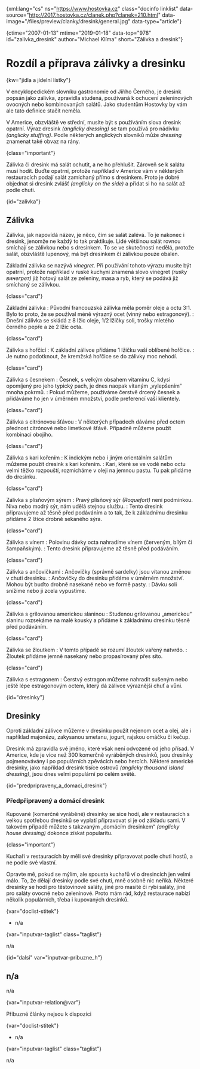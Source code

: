 
{xml:lang="cs" ns="https://www.hostovka.cz" class="docinfo linklist" data-source="http://2017.hostovka.cz/clanek.php?clanek=210.html" data-image="/files/preview/clanky/dresink/general.jpg" data-type="article"}

{ctime="2007-01-13" mtime="2019-01-18" data-top="978" id="zalivka_dresink" author="Michael Klíma" short="Zálivka a dresink"}

# Rozdíl a příprava zálivky a dresinku

<!-- generated attribute kw by user_updatekw.sh on 2021-01-05, do not edit -->

{kw="jídla a jídelní lístky"}

V encyklopedickém slovníku gastronomie od Jiřího Černého, je dresink popsán jako zálivka, zpravidla studená, používaná k ochucení zeleninových ovocných nebo kombinovaných salátů. Jako studentům Hostovky by vám ale tato definice stačit neměla.

V Americe, obzvláště ve střední, musíte být s používáním slova dresink opatrní. Výraz dresink _(anglicky dressing)_ se tam používá pro nádivku _(anglicky stuffing)_. Podle některých anglických slovníků může _dressing_ znamenat také obvaz na rány.

{class="important"}

Zálivka či dresink má salát ochutit, a ne ho přehlušit. Zároveň se k salátu musí hodit. Buďte opatrní, protože například v Americe vám v některých restauracích podají salát zamíchaný přímo s dresinkem. Proto je dobré objednat si dresink zvlášť _(anglicky on the side)_ a přidat si ho na salát až podle chuti.

{id="zalivka"}

## Zálivka

Zálivka, jak napovídá název, je něco, čím se salát zalévá. To je nakonec i dresink, jenomže ne každý to tak praktikuje. Lidé většinou salát rovnou smíchají se zálivkou nebo s dresinkem. To se ve skutečnosti nedělá, protože salát, obzvláště lupenový, má být dresinkem či zálivkou pouze obalen.

Základní zálivka se nazývá _vinegret_. Při používání tohoto výrazu musíte být opatrní, protože například v ruské kuchyni znamená slovo vinegret _(rusky винегрет)_ již hotový salát ze zeleniny, masa a ryb, který se podává již smíchaný se zálivkou.

{class="card"}

Základní zálivka
:   Původní francouzská zálivka měla poměr oleje a octu 3:1. Bylo to proto, že se používal méně výrazný ocet (vinný nebo estragonový).
:   Dnešní zálivka se skládá z 8 lžic oleje, 1/2 lžičky soli, trošky mletého černého pepře a ze 2 lžic octa.

{class="card"}

Zálivka s hořčicí
:   K základní zálivce přidáme 1 lžičku vaší oblíbené hořčice.
:   Je nutno podotknout, že kremžská hořčice se do zálivky moc nehodí.

{class="card"}

Zálivka s česnekem
:   Česnek, s velkým obsahem vitamínu C, kdysi opomíjený pro jeho typický pach, je dnes naopak vítaným „vylepšením“ mnoha pokrmů.
:   Pokud můžeme, používáme čerstvě drcený česnek a přidáváme ho jen v úměrném množství, podle preferencí vaši klientely.

{class="card"}

Zálivka s citrónovou šťávou
:   V některých případech dáváme před octem přednost citrónové nebo limetkové šťávě. Případně můžeme použít kombinaci obojího.

{class="card"}

Zálivka s kari kořením
:   K indickým nebo i jiným orientálním salátům můžeme použít dresink s kari kořením.
:   Kari, které se ve vodě nebo octu velmi těžko rozpouští, rozmícháme v oleji na jemnou pastu. Tu pak přidáme do dresinku.

{class="card"}

Zálivka s plísňovým sýrem
:   Pravý plísňový sýr _(Roquefort)_ není podmínkou. Niva nebo modrý sýr, nám udělá stejnou službu.
:   Tento dresink připravujeme až těsně před podáváním a to tak, že k základnímu dresinku přidáme 2 lžíce drobně sekaného sýra.

{class="card"}

Zálivka s vínem
:   Polovinu dávky octa nahradíme vínem (červeným, bílým či šampaňským).
:   Tento dresink připravujeme až těsně před podáváním.

{class="card"}

Zálivka s ančovičkami
:   Ančovičky (správně sardelky) jsou vítanou změnou v chuti dresinku.
:   Ančovičky do dresinku přidáme v úměrném množství. Mohou být buďto drobně nasekané nebo ve formě pasty.
:   Dávku soli snížíme nebo ji zcela vypustíme.

{class="card"}

Zálivka s grilovanou americkou slaninou
:   Studenou grilovanou „americkou“ slaninu rozsekáme na malé kousky a přidáme k základnímu dresinku těsně před podáváním.

{class="card"}

Zálivka se žloutkem
:   V tomto případě se rozumí žloutek vařený natvrdo.
:   Žloutek přidáme jemně nasekaný nebo propasírovaný přes síto.

{class="card"}

Zálivka s estragonem
:   Čerstvý estragon můžeme nahradit sušeným nebo ještě lépe estragonovým octem, který dá zálivce výraznější chuť a vůni.

{id="dresinky"}

## Dresinky

Oproti základní zálivce můžeme v dresinku použít nejenom ocet a olej, ale i například majonézu, zakysanou smetanu, jogurt, rajskou omáčku či kečup.

Dresink má zpravidla své jméno, které však není odvozené od jeho přísad. V Americe, kde je více než 300 komerčně vyráběných dresinků, jsou dresinky pojmenovávány i po populárních zpěvácích nebo hercích. Některé americké dresinky, jako například dresink tisíce ostrovů _(anglicky thousand island dressing)_, jsou dnes velmi populární po celém světě.

{id="predpripraveny\_a\_domaci_dresink"}

### Předpřipravený a domácí dresink

Kupované (komerčně vyráběné) dresinky se sice hodí, ale v restauracích s velkou spotřebou dresinků se vyplatí připravovat si je od základu sami. V takovém případě můžete s takzvaným „domácím dresinkem“ _(anglicky house dressing)_ dokonce získat popularitu.

{class="important"}

Kuchaři v restauracích by měli své dresinky připravovat podle chuti hostů, a ne podle své vlastní.

Opravte mě, pokud se mýlím, ale spousta kuchařů ví o dresincích jen velmi málo. To, že dělají dresinky podle své chuti, mně osobně nic neříká. Některé dresinky se hodí pro těstovinové saláty, jiné pro masité či rybí saláty, jiné pro saláty ovocné nebo zeleninové. Proto mám rád, když restaurace nabízí několik populárních, třeba i kupovaných dresinků.

{var="doclist-stitek"}

  * n/a

{var="inputvar-taglist" class="taglist"}

n/a

{id="dalsi" var="inputvar-pribuzne_h"}

## n/a

n/a

{var="inputvar-relation@var"}

Příbuzné články nejsou k dispozici

{var="doclist-stitek"}

  * n/a

{var="inputvar-taglist" class="taglist"}

n/a

